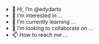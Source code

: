 - 👋 Hi, I’m @edydarto
- 👀 I’m interested in ...
- 🌱 I’m currently learning ...
- 💞️ I’m looking to collaborate on ...
- 📫 How to reach me ...

<!---
edydarto/edydarto is a ✨ special ✨ repository because its `README.md` (this file) appears on your GitHub profile.
You can click the Preview link to take a look at your changes.
--->
